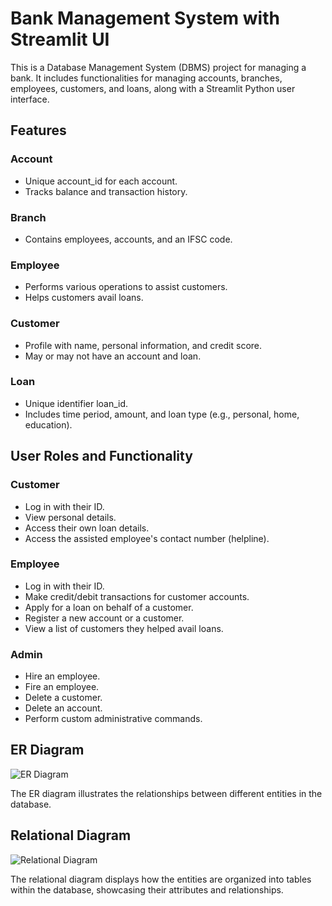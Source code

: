 # Bank Management System with Streamlit UI

This is a Database Management System (DBMS) project for managing a bank. It includes functionalities for managing accounts, branches, employees, customers, and loans, along with a Streamlit Python user interface.

## Features

### Account
- Unique account_id for each account.
- Tracks balance and transaction history.

### Branch
- Contains employees, accounts, and an IFSC code.

### Employee
- Performs various operations to assist customers.
- Helps customers avail loans.

### Customer
- Profile with name, personal information, and credit score.
- May or may not have an account and loan.

### Loan
- Unique identifier loan_id.
- Includes time period, amount, and loan type (e.g., personal, home, education).

## User Roles and Functionality

### Customer
- Log in with their ID.
- View personal details.
- Access their own loan details.
- Access the assisted employee's contact number (helpline).

### Employee
- Log in with their ID.
- Make credit/debit transactions for customer accounts.
- Apply for a loan on behalf of a customer.
- Register a new account or a customer.
- View a list of customers they helped avail loans.

### Admin
- Hire an employee.
- Fire an employee.
- Delete a customer.
- Delete an account.
- Perform custom administrative commands.

## ER Diagram

![ER Diagram](pages/ERD.jpg)

The ER diagram illustrates the relationships between different entities in the database.

## Relational Diagram

![Relational Diagram](pages/RD.jpg)

The relational diagram displays how the entities are organized into tables within the database, showcasing their attributes and relationships.

